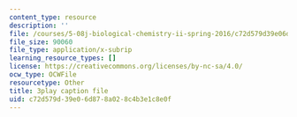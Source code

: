 ```yaml
---
content_type: resource
description: ''
file: /courses/5-08j-biological-chemistry-ii-spring-2016/c72d579d39e06d878a028c4b3e1c8e0f_itczDSdRY00.srt
file_size: 90060
file_type: application/x-subrip
learning_resource_types: []
license: https://creativecommons.org/licenses/by-nc-sa/4.0/
ocw_type: OCWFile
resourcetype: Other
title: 3play caption file
uid: c72d579d-39e0-6d87-8a02-8c4b3e1c8e0f
---
```

